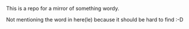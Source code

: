 This is a repo for a mirror of something wordy.

Not mentioning the word in here(le) because it should be hard to find :-D
